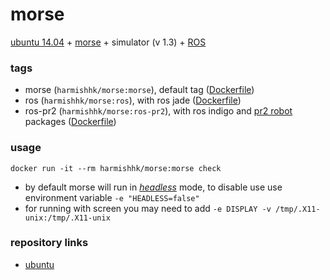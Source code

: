# morse

[ubuntu 14.04](http://www.ubuntu.com/) + [morse](https://www.openrobots.org/wiki/morse) + simulator (v 1.3) + [ROS](http://www.ros.org/)

### tags

- morse (```harmishhk/morse:morse```), default tag ([Dockerfile](https://github.com/harmishhk/boxes/blob/master/docker/morse/morse/Dockerfile))
- ros (```harmishhk/morse:ros```), with ros jade ([Dockerfile](https://github.com/harmishhk/boxes/blob/master/docker/morse/ros/Dockerfile))
- ros-pr2 (```harmishhk/morse:ros-pr2```), with ros indigo and [pr2 robot](http://wiki.ros.org/Robots/PR2) packages ([Dockerfile](https://github.com/harmishhk/boxes/blob/master/docker/morse/ros-pr2/Dockerfile))

### usage

```docker run -it --rm harmishhk/morse:morse check```

- by default morse will run in [*headless*](https://sympa.laas.fr/sympa/arc/morse-users/2013-10/msg00105.html) mode, to disable use use environment variable ```-e "HEADLESS=false"```
- for running with screen you may need to add ```-e DISPLAY -v /tmp/.X11-unix:/tmp/.X11-unix```

### repository links

- [ubuntu](https://registry.hub.docker.com/_/ubuntu/)
